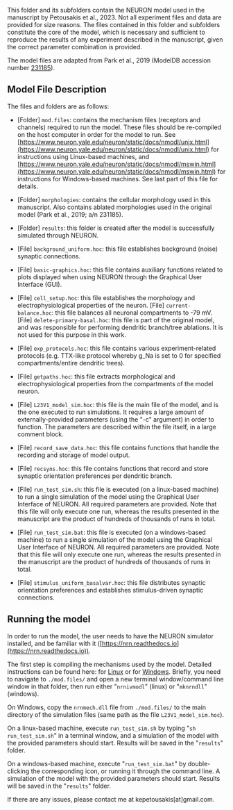This folder and its subfolders contain the NEURON model used in the manuscript by Petousakis et al., 2023.
Not all experiment files and data are provided for size reasons. 
The files contained in this folder and subfolders constitute the core of the model, which is necessary
and sufficient to reproduce the results of any experiment described in the manuscript, given the correct
parameter combination is provided.

The model files are adapted from Park et al., 2019 (ModelDB accession number [231185](https://modeldb.science/231185)).

## Model File Description

The files and folders are as follows:

- [Folder] `mod.files`: contains the mechanism files (receptors and channels) required to run the model.
These files should be re-compiled on the host computer in order for the model to run.
See [https://www.neuron.yale.edu/neuron/static/docs/nmodl/unix.html](https://www.neuron.yale.edu/neuron/static/docs/nmodl/unix.html) for instructions using
Linux-based machines, and [https://www.neuron.yale.edu/neuron/static/docs/nmodl/mswin.html](https://www.neuron.yale.edu/neuron/static/docs/nmodl/mswin.html)
for instructions for Windows-based machines. See last part of this file for details.
- [Folder] `morphologies`: contains the cellular morphology used in this manuscript. Also contains ablated
morphologies used in the original model (Park et al., 2019; a/n 231185).
- [Folder] `results`: this folder is created after the model is successfully simulated through NEURON. 

- [File] `background_uniform.hoc`: this file establishes background (noise) synaptic connections.
- [File] `basic-graphics.hoc`: this file contains auxiliary functions related to plots displayed when using NEURON
through the Graphical User Interface (GUI).
- [File] `cell_setup.hoc`: this file establishes the morphology and electrophysiological properties of the neuron.
[File] `current-balance.hoc`: this file balances all neuronal compartments to -79 mV.
[File] `delete-primary-basal.hoc`: this file is part of the original model, and was responsible for performing
dendritic branch/tree ablations. It is not used for this purpose in this work.
- [File] `exp_protocols.hoc`: this file contains various experiment-related protocols (e.g. TTX-like protocol
whereby g_Na is set to 0 for specified compartments/entire dendritic trees).
- [File] `getpaths.hoc`: this file extracts morphological and electrophysiological properties from the compartments
of the model neuron.
- [File] `L23V1_model_sim.hoc`: this file is the main file of the model, and is the one executed to run simulations.
It requires a large amount of externally-provided parameters (using the "-c" argument)
in order to function. The parameters are described within the file itself, in a large
comment block.
- [File] `record_save_data.hoc`: this file contains functions that handle the recording and storage of model output.
- [File] `recsyns.hoc`: this file contains functions that record and store synaptic orientation preferences per
dendritic branch.
- [File] `run_test_sim.sh`: this file is executed (on a linux-based machine) to run a single simulation of the model
using the Graphical User Interface of NEURON. All required parameters are provided. Note
that this file will only execute one run, whereas the results presented in the manuscript
are the product of hundreds of thousands of runs in total.
- [File] `run_test_sim.bat`: this file is executed (on a windows-based machine) to run a single simulation of the model
using the Graphical User Interface of NEURON. All required parameters are provided. Note
that this file will only execute one run, whereas the results presented in the manuscript
are the product of hundreds of thousands of runs in total.
- [File] `stimulus_uniform_basalvar.hoc`: this file distributes synaptic orientation preferences and establishes 
stimulus-driven synaptic connections.


## Running the model

In order to run the model, the user needs to have the NEURON simulator installed, and be familiar with it
([https://nrn.readthedocs.io](https://nrn.readthedocs.io)).

The first step is compiling the mechanisms used by the model. Detailed instructions can be found here: for
[Linux](https://www.neuron.yale.edu/neuron/static/docs/nmodl/unix.html) or for
[Windows](https://www.neuron.yale.edu/neuron/static/docs/nmodl/mswin.html).
Briefly, you need to navigate to `./mod.files/` and open a new terminal window/command line window in that folder,
then run either "`nrnivmodl`" (linux) or "`mknrndll`" (windows).

On Windows, copy the `nrnmech.dll` file from `./mod.files/` to the main directory of the simulation files (same 
path as the file `L23V1_model_sim.hoc`).

On a linux-based machine, execute `run_test_sim.sh` by typing "`sh run_test_sim.sh`" in a terminal window,
and a simulation of the model with the provided parameters should start. 
Results will be saved in the "`results`" folder.

On a windows-based machine, execute "`run_test_sim.bat`" by double-clicking the corresponding icon, or 
running it through the command line. A simulation of the model with the provided parameters should start. 
Results will be saved in the "`results`" folder.

If there are any issues, please contact me at kepetousakis[at]gmail.com.